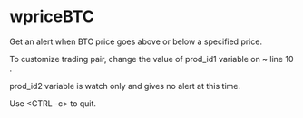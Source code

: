 # wpriceBTC
Get an alert when BTC price goes above or below a specified price.

To customize trading pair, change the value of prod_id1 variable on ~ line 10 .

prod_id2 variable is watch only and gives no alert at this time.

Use \<CTRL -c\> to quit.

